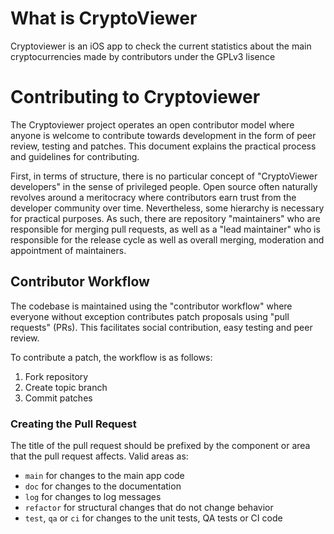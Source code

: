 # What is CryptoViewer
Cryptoviewer is an iOS app to check the current statistics about the main cryptocurrencies made by contributors under the GPLv3 lisence


Contributing to Cryptoviewer
============================

The Cryptoviewer project operates an open contributor model where anyone is
welcome to contribute towards development in the form of peer review, testing
and patches. This document explains the practical process and guidelines for
contributing.

First, in terms of structure, there is no particular concept of "CryptoViewer
developers" in the sense of privileged people. Open source often naturally
revolves around a meritocracy where contributors earn trust from the developer
community over time. Nevertheless, some hierarchy is necessary for practical
purposes. As such, there are repository "maintainers" who are responsible for
merging pull requests, as well as a "lead maintainer" who is responsible for the
release cycle as well as overall merging, moderation and appointment of
maintainers.

Contributor Workflow
--------------------

The codebase is maintained using the "contributor workflow" where everyone
without exception contributes patch proposals using "pull requests" (PRs). This
facilitates social contribution, easy testing and peer review.

To contribute a patch, the workflow is as follows:

  1. Fork repository 
  1. Create topic branch
  1. Commit patches


### Creating the Pull Request

The title of the pull request should be prefixed by the component or area that
the pull request affects. Valid areas as:

  - `main` for changes to the main app code
  - `doc` for changes to the documentation
  - `log` for changes to log messages
  - `refactor` for structural changes that do not change behavior
  - `test`, `qa` or `ci` for changes to the unit tests, QA tests or CI code

